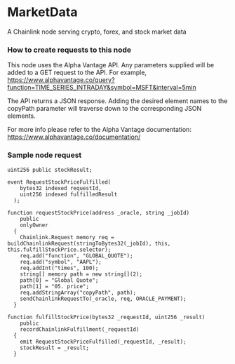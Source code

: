 # MarketData
A Chainlink node serving crypto, forex, and stock market data

### How to create requests to this node
This node uses the Alpha Vantage API. Any parameters supplied will be added to a GET request to the API. For example, https://www.alphavantage.co/query?function=TIME_SERIES_INTRADAY&symbol=MSFT&interval=5min

The API returns a JSON response. Adding the desired element names to the copyPath parameter will traverse down to the corresponding JSON elements.

For more info please refer to the Alpha Vantage documentation: https://www.alphavantage.co/documentation/

### Sample node request
```
uint256 public stockResult;

event RequestStockPriceFulfilled(
    bytes32 indexed requestId,
    uint256 indexed fulfilledResult
  );

function requestStockPrice(address _oracle, string _jobId)
    public
    onlyOwner
  {
    Chainlink.Request memory req = buildChainlinkRequest(stringToBytes32(_jobId), this, this.fulfillStockPrice.selector);
    req.add("function", "GLOBAL_QUOTE");
    req.add("symbol", "AAPL");
    req.addInt("times", 100);
    string[] memory path = new string[](2);
    path[0] = "Global Quote";
    path[1] = "05. price";
    req.addStringArray("copyPath", path);
    sendChainlinkRequestTo(_oracle, req, ORACLE_PAYMENT);
  }
  
function fulfillStockPrice(bytes32 _requestId, uint256 _result)
    public
    recordChainlinkFulfillment(_requestId)
  {
    emit RequestStockPriceFulfilled(_requestId, _result);
    stockResult = _result;
  }
```
